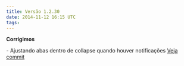 ```yaml
---
title: Versão 1.2.30
date: 2014-11-12 16:15 UTC
tags:
---
```

**Corrigimos**

\- Ajustando abas dentro de collapse quando houver notificações [Veja commit](https://github.com/locaweb/locawebstyle-v1/commit/2e218309873edd677d74a0e442cc65add78569b7)